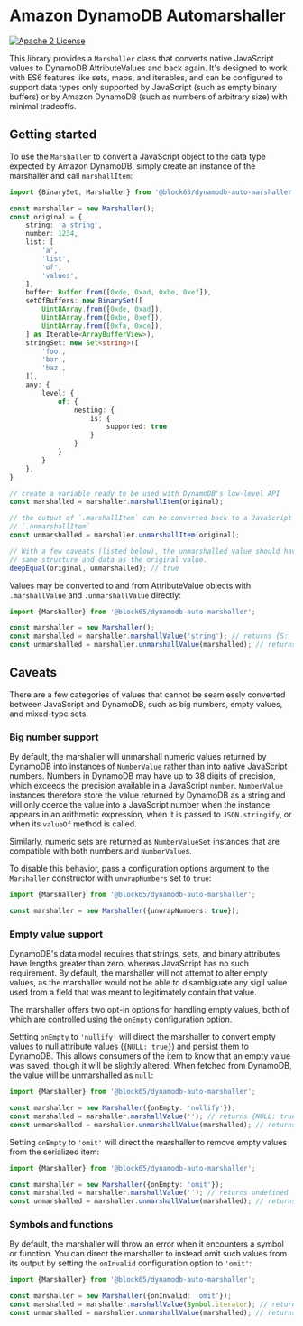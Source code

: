 # Amazon DynamoDB Automarshaller

[![Apache 2 License](https://img.shields.io/github/license/awslabs/dynamodb-data-mapper-js.svg?style=flat)](http://aws.amazon.com/apache-2-0/)

This library provides a `Marshaller` class that converts native JavaScript
values to DynamoDB AttributeValues and back again. It's designed to work with
ES6 features like sets, maps, and iterables, and can be configured to support
data types only supported by JavaScript (such as empty binary buffers) or by
Amazon DynamoDB (such as numbers of arbitrary size) with minimal tradeoffs.

## Getting started

To use the `Marshaller` to convert a JavaScript object to the data type expected
by Amazon DynamoDB, simply create an instance of the marshaller and call
`marshallItem`:

```typescript
import {BinarySet, Marshaller} from '@block65/dynamodb-auto-marshaller';

const marshaller = new Marshaller();
const original = {
    string: 'a string',
    number: 1234,
    list: [
        'a',
        'list',
        'of',
        'values',
    ],
    buffer: Buffer.from([0xde, 0xad, 0xbe, 0xef]),
    setOfBuffers: new BinarySet([
        Uint8Array.from([0xde, 0xad]),
        Uint8Array.from([0xbe, 0xef]),
        Uint8Array.from([0xfa, 0xce]),
    ] as Iterable<ArrayBufferView>),
    stringSet: new Set<string>([
        'foo',
        'bar',
        'baz',
    ]),
    any: {
        level: {
            of: {
                nesting: {
                    is: {
                        supported: true
                    }
                }
            }
        }
    },
}

// create a variable ready to be used with DynamoDB's low-level API 
const marshalled = marshaller.marshallItem(original);

// the output of `.marshallItem` can be converted back to a JavaScript type with
// `.unmarshallItem`
const unmarshalled = marshaller.unmarshallItem(original);

// With a few caveats (listed below), the unmarshalled value should have the
// same structure and data as the original value.
deepEqual(original, unmarshalled); // true
```

Values may be converted to and from AttributeValue objects with `.marshallValue`
and `.unmarshallValue` directly:

```typescript
import {Marshaller} from '@block65/dynamodb-auto-marshaller';

const marshaller = new Marshaller();
const marshalled = marshaller.marshallValue('string'); // returns {S: 'string'}
const unmarshalled = marshaller.unmarshallValue(marshalled); // returns 'string'
```

## Caveats

There are a few categories of values that cannot be seamlessly converted between
JavaScript and DynamoDB, such as big numbers, empty values, and mixed-type sets.

### Big number support

By default, the marshaller will unmarshall numeric values returned by DynamoDB
into instances of `NumberValue` rather than into native JavaScript numbers.
Numbers in DynamoDB may have up to 38 digits of precision, which exceeds the
precision available in a JavaScript `number`. `NumberValue` instances therefore
store the value returned by DynamoDB as a string and will only coerce the value
into a JavaScript number when the instance appears in an arithmetic expression,
when it is passed to `JSON.stringify`, or when its `valueOf` method is called.

Similarly, numeric sets are returned as `NumberValueSet` instances that are
compatible with both numbers and `NumberValue`s.

To disable this behavior, pass a configuration options argument to the
`Marshaller` constructor with `unwrapNumbers` set to `true`:

```typescript
import {Marshaller} from '@block65/dynamodb-auto-marshaller';

const marshaller = new Marshaller({unwrapNumbers: true});
```

### Empty value support

DynamoDB's data model requires that strings, sets, and binary attributes have
lengths greater than zero, whereas JavaScript has no such requirement. By
default, the marshaller will not attempt to alter empty values, as the
marshaller would not be able to disambiguate any sigil value used from a field
that was meant to legitimately contain that value.

The marshaller offers two opt-in options for handling empty values, both of
which are controlled using the `onEmpty` configuration option.

Settting `onEmpty` to `'nullify'` will direct the marshaller to convert empty
values to null attribute values (`{NULL: true}`) and persist them to DynamoDB.
This allows consumers of the item to know that an empty value was saved, though
it will be slightly altered. When fetched from DynamoDB, the value will be
unmarshalled as `null`:

```typescript
import {Marshaller} from '@block65/dynamodb-auto-marshaller';

const marshaller = new Marshaller({onEmpty: 'nullify'});
const marshalled = marshaller.marshallValue(''); // returns {NULL: true}
const unmarshalled = marshaller.unmarshallValue(marshalled); // returns null
```

Setting `onEmpty` to `'omit'` will direct the marshaller to remove empty values
from the serialized item:

```typescript
import {Marshaller} from '@block65/dynamodb-auto-marshaller';

const marshaller = new Marshaller({onEmpty: 'omit'});
const marshalled = marshaller.marshallValue(''); // returns undefined
const unmarshalled = marshaller.unmarshallValue(marshalled); // returns undefined
```

### Symbols and functions

By default, the marshaller will throw an error when it encounters a symbol or
function. You can direct the marshaller to instead omit such values from its
output by setting the `onInvalid` configuration option to `'omit'`:

```typescript
import {Marshaller} from '@block65/dynamodb-auto-marshaller';

const marshaller = new Marshaller({onInvalid: 'omit'});
const marshalled = marshaller.marshallValue(Symbol.iterator); // returns undefined
const unmarshalled = marshaller.unmarshallValue(marshalled); // returns undefined
```
